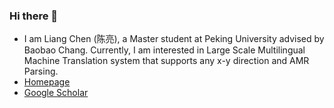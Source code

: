 ### Hi there 👋

- I am Liang Chen (陈亮), a Master student at Peking University advised by Baobao Chang. Currently, I am interested in Large Scale Multilingual Machine Translation system that supports any x-y direction and AMR Parsing.
- [Homepage](https://chenllliang.github.io/about/?version=23422)
- [Google Scholar](https://scholar.google.com/citations?user=lMKPaTYAAAAJ&hl=en)


